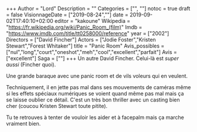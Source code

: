 +++
Author = "Lord"
Description = ""
Categories = ["", ""]
notoc = true
draft = false
VisionnageDate = ["2019-08-24",""]
date = 2019-09-02T17:40:10+02:00
editor = "kakoune"
Wikipedia = "https://fr.wikipedia.org/wiki/Panic_Room_(film)"
Imdb = "https://www.imdb.com/title/tt0258000/reference"
year = ["2002"]
Directors = ["David Fincher"]
Actors = ["Jodie Foster","Kristen Stewart","Forest Whitaker"]
title = "Panic Room"
Avis_possibles = ["nul","long","court","oneshot","meh","cool","excellent","parfait"]
Avis = ["excellent"] 
Saga = [""]
+++
Un autre David Fincher.
Celui-là est *super aussi* (Fincher quoi).

Une grande baraque avec une panic room et de vils voleurs qui en veulent.

Techniquement, il en jette pas mal dans ses mouvements de caméras même si les effets spéciaux numériques se voient quand même pas mal mais ça se laisse oublier ce détail.
C'est un très bon thriller avec un casting bien cher (coucou Kristen Stewart toute pitite).

Tu te retrouves à tenter de vouloir les aider et à facepalm mais ça marche vraiment bien.
